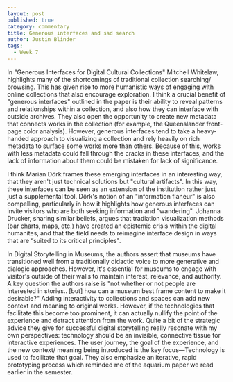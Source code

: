 ```yaml
---
layout: post
published: true
category: commentary
title: Generous interfaces and sad search
author: Justin Blinder
tags:
  - Week 7
---
```

In "Generous Interfaces for Digital Cultural Collections" Mitchell Whitelaw, highlights many of the shortcomings of traditional collection searching/ browsing.  This has given rise to more humanistic ways of engaging with online collections that also encourage exploration. I think a crucial benefit of "generous interfaces" outlined in the paper is their ability to reveal patterns and relationships within a collection, and also how they can interface with outside archives. They also open the opportunity to create new metadata that connects works in the collection (for example, the Queenslander front-page color analysis). However, generous interfaces tend to take a heavy-handed approach to visualizing a collection and rely heavily on rich metadata to surface some works more than others. Because of this, works with less metadata could fall through the cracks in these interfaces, and the lack of information about them could be mistaken for lack of significance.

I think Marian Dörk frames these emerging interfaces in an interesting way, that they aren't just technical solutions but "cultural artifacts". In this way, these interfaces can be seen as an extension of the institution rather just just a supplemental tool. Dörk's notion of an "information flaneur" is also compelling, particularly in how it highlights how generous interfaces can invite visitors who are both seeking information and "wandering". Johanna Drucker, sharing similar beliefs, argues that tradiation visualization methods (bar charts, maps, etc.) have created an epistemic crisis within the digital humanites, and that the field needs to reimagine interface design in ways that are “suited to its critical principles".

In Digital Storytelling in Museums, the authors assert that museums have transitioned well from a traditionally didactic voice to more generative and dialogic approaches. However, it's essential for museums to engage with visitor's outside of their walls to maintain interest, relevance, and authority. A key question the authors raise is "not whether or not people are interested in stories.. [but] how can a museum best frame content to make it desirable?" Adding interactivity to collections and spaces can add new context and meaning to original works. However, if the technologies that facilitate this become too prominent, it can actually nullify the point of the experience and detract attention from the work.  Quite a bit of the strategic advice they give for successful digital storytelling really resonate with my own perspectives: technology should be an invisible, connective tissue for interactive experiences. The user journey, the goal of the experience, and the new context/ meaning being introduced is the key focus—Technology is used to facilitate that goal. They also emphasize an iterative, rapid prototyping process which reminded me of the aquarium paper we read earlier in the semester.